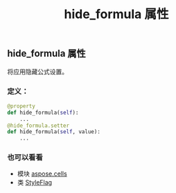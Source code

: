 ﻿---
title: hide_formula 属性
second_title: Aspose.Cells for Python via .NET API 参考资料
description:
type: docs
weight: 190
url: /zh/python-net/aspose.cells/styleflag/hide_formula/
is_root: false
---
## hide_formula 属性

将应用隐藏公式设置。
### 定义：
```python
@property
def hide_formula(self):
    ...
@hide_formula.setter
def hide_formula(self, value):
    ...
```

### 也可以看看
* 模块 [aspose.cells](../../)
* 类 [StyleFlag](/cells/zh/python-net/aspose.cells/styleflag)

